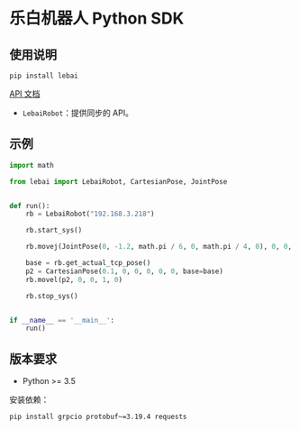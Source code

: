 # 乐白机器人 Python SDK

## 使用说明

```
pip install lebai
```

[API 文档](https://docs.lebai.ltd/sdk/python/)

- `LebaiRobot`：提供同步的 API。


## 示例

```python
import math

from lebai import LebaiRobot, CartesianPose, JointPose


def run():
    rb = LebaiRobot("192.168.3.218")

    rb.start_sys()

    rb.movej(JointPose(0, -1.2, math.pi / 6, 0, math.pi / 4, 0), 0, 0, 1, 0)

    base = rb.get_actual_tcp_pose()
    p2 = CartesianPose(0.1, 0, 0, 0, 0, 0, base=base)
    rb.movel(p2, 0, 0, 1, 0)

    rb.stop_sys()


if __name__ == '__main__':
    run()
```

## 版本要求

- Python >= 3.5

安装依赖：
```bash
pip install grpcio protobuf~=3.19.4 requests
```
